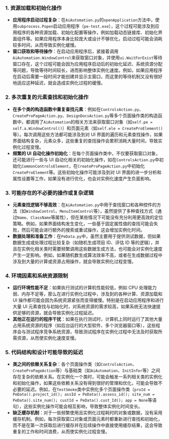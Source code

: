 ### 1. 资源加载和初始化操作

- **应用程序启动过程复杂**：在`AiAutomation.py`的`openApplication`方法中，使用`subprocess.Popen`启动应用程序（`pe-test.exe`），这个过程可能涉及到应用程序的各种资源加载、初始化配置等操作，例如加载动态链接库、初始化界面组件等。如果应用程序本身比较庞大或设计不够优化，启动过程可能会消耗较多时间，从而导致实例化缓慢。
- **窗口获取和等待操作**：在启动应用程序后，紧接着调用`AiAutomation.WindowControl`来获取窗口对象，并使用`ui.WaitForExist`等待窗口存在，这个过程可能会因为应用程序启动后的初始化延迟、系统资源分配等问题，导致等待时间较长，进而影响整体实例化速度。例如，如果应用程序在启动后需要一段时间才能创建并显示主窗口，而这里的等待机制又没有很好地适应这种延迟，就会造成实例化过程的缓慢。

  

### 2. 多次重复的元素查找和初始化操作

- **在多个类的构造函数中重复查找元素**：例如在`ControlsAction.py`、`CreateProPageAction.py`、`DesignDocsAction.py`等多个页面操作类的构造函数中，都调用了`AiAutomation`的相关方法来获取窗口对象（如`self.pe = self.a.WindowControl()`）和页面元素（如`self.ele = CreateProElement()`等）。每次调用这些方法都可能涉及到对 UI 界面的遍历和元素查找操作，如果界面结构复杂，元素众多，这些重复的查找操作会累积消耗大量时间，导致实例化过程变慢。
- **频繁的 UI 自动化操作初始化**：在每个页面操作类中，不仅要获取窗口对象，还可能进行一些与 UI 自动化相关的初始化操作，如在`ControlsAction.py`中初始化`CommonControlsElement`，在`CreateProPageAction.py`中初始化`CreateProElement`等。这些初始化操作可能涉及到对 UI 界面的进一步分析和属性设置等工作，如果没有进行优化，也会对实例化速度产生负面影响。

  

### 3. 可能存在的不必要的操作或复杂逻辑

- **元素查找逻辑不够高效**：在`AiAutomation.py`中用于查找窗口和各种控件的方法（如`WindowControl`、`MenuItemControl`等），虽然提供了多种查找方式（通过`Name`、`ClassName`等属性），但在某些情况下可能没有充分利用更高效的定位策略。例如，如果界面结构发生变化，一些基于固定属性值的查找可能会失败，然后可能会进行额外的搜索或重试操作，这会增加实例化时间。
- **数据处理和准备工作**：在`PeData.py`中，虽然主要用于提供测试数据，但如果数据生成或处理过程比较复杂（如随机生成项目 ID、评估 ID 等的逻辑），并且在实例化相关类时需要频繁调用这些数据生成方法，也可能会对实例化速度产生一定影响。例如，如果随机数生成算法效率不高，或者在生成数据过程中涉及到大量的计算或资源占用操作，就会导致实例化过程变慢。

  

### 4. 环境因素和系统资源限制

- **运行环境性能不足**：如果执行测试的计算机性能较低，例如 CPU 处理能力弱、内存不足等，那么在进行实例化过程中，涉及到的各种计算、资源加载和 UI 操作都可能会因为系统资源紧张而变得缓慢。特别是在启动应用程序和进行大量 UI 元素查找与初始化时，对系统资源的需求较高，如果系统无法快速提供足够的资源，就会导致实例化过程延迟。
- **其他正在运行的程序干扰**：如果在执行测试时，计算机上同时运行了其他大量占用系统资源的程序（如后台运行的大型软件、多个浏览器窗口等），这些程序会与测试程序竞争系统资源，导致测试程序在实例化过程中无法及时获取所需资源，从而使实例化速度变慢。

  

### 5. 代码结构和设计可能导致的延迟

- **类之间的依赖关系复杂**：各个页面操作类（如`ControlsAction`、`CreateProPageAction`等）与基础类（如`AiAutomation`、`InitInfor`等）之间存在复杂的依赖关系。在实例化一个类时，可能会触发一系列相关类的实例化和初始化操作，如果这些依赖关系没有得到很好的管理和优化，可能会导致不必要的延迟。例如，在`TestSmoke`类中实例化多个页面操作类（`proId = PeData().project_id(); assId = PeData().assess_id(); site_num = PeData().site_num(); custId = PeData().cust_Id(); app = None`等语句），这些实例化操作可能会相互影响，导致整体实例化时间变长。
- **缺乏缓存机制**：对于一些频繁使用且实例化过程耗时的对象或数据，没有采用缓存机制。例如，每次获取窗口对象或页面元素时都重新进行查找和初始化，而不是在第一次获取后进行缓存并在后续操作中直接使用缓存结果，这会导致重复的工作和时间浪费，从而使实例化过程变慢。
